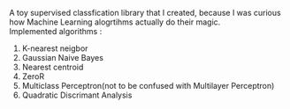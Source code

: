 A toy supervised classfication library that I created, because I was curious how Machine Learning alogrtihms actually do their magic.  
Implemented algorithms : 
1. K-nearest neigbor
2. Gaussian Naive Bayes
3. Nearest centroid
4. ZeroR
5. Multiclass Perceptron(not to be confused with Multilayer Perceptron)
6. Quadratic Discrimant Analysis
